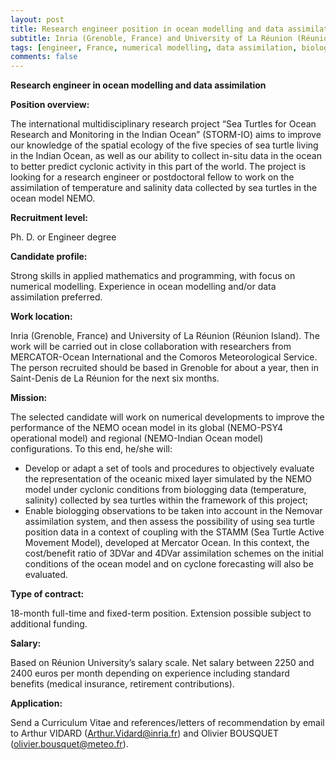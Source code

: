 ```yaml
---
layout: post
title: Research engineer position in ocean modelling and data assimilation (Réunion island)
subtitle: Inria (Grenoble, France) and University of La Réunion (Réunion Island)
tags: [engineer, France, numerical modelling, data assimilation, biologging, NEMO]
comments: false
---
```

**Research engineer in ocean modelling and data assimilation**

**Position overview:**

The international multidisciplinary research project “Sea Turtles for Ocean Research and Monitoring in the Indian Ocean” (STORM-IO) aims to improve our knowledge  of the spatial ecology of the five species of sea turtle living in the Indian Ocean, as well as our  ability to collect in-situ data in the ocean to better predict cyclonic activity in this part of the  world. The project is looking for a research engineer or postdoctoral fellow to work on the  assimilation of temperature and salinity data collected by sea turtles in the ocean model  NEMO. 

**Recruitment level:**

Ph. D. or Engineer degree 

**Candidate profile:**

Strong skills in applied mathematics and programming, with focus on  numerical modelling. Experience in ocean modelling and/or data assimilation preferred. 

**Work location:**

Inria (Grenoble, France) and University of La Réunion (Réunion Island). The  work will be carried out in close collaboration with researchers from MERCATOR-Ocean  International and the Comoros Meteorological Service. The person recruited should be based  in Grenoble for about a year, then in Saint-Denis de La Réunion for the next six months.  

**Mission:**

The selected candidate will work on numerical developments to improve the  performance of the NEMO ocean model in its global (NEMO-PSY4 operational model) and  regional (NEMO-Indian Ocean model) configurations. To this end, he/she will:  
- Develop or adapt a set of tools and procedures to objectively evaluate the representation of  the oceanic mixed layer simulated by the NEMO model under cyclonic conditions from  biologging data (temperature, salinity) collected by sea turtles within the framework of this  project; 
- Enable biologging observations to be taken into account in the Nemovar assimilation  system, and then assess the possibility of using sea turtle position data in a context of  coupling with the STAMM (Sea Turtle Active Movement Model), developed at Mercator Ocean. In this context, the cost/benefit ratio of 3DVar and 4DVar assimilation schemes on the  initial conditions of the ocean model and on cyclone forecasting will also be evaluated. 

**Type of contract:**

18-month full-time and fixed-term position. Extension possible subject to additional funding.

**Salary:**

Based on Réunion University’s salary scale. Net salary between 2250 and 2400 euros per month depending on experience including standard benefits (medical insurance,  retirement contributions). 

**Application:**

Send a Curriculum Vitae and references/letters of recommendation by email to  Arthur VIDARD (Arthur.Vidard@inria.fr) and Olivier BOUSQUET (olivier.bousquet@meteo.fr).
